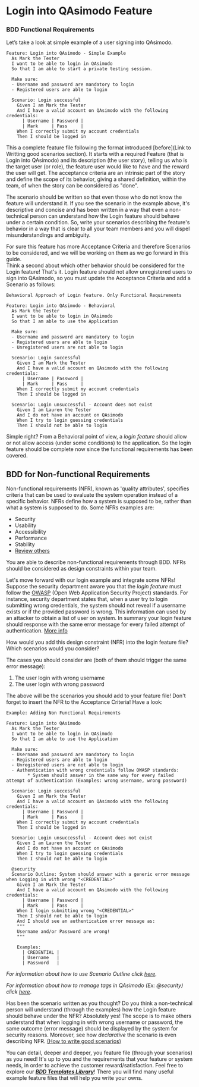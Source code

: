 # Login into QAsimodo Feature

### BDD Functional Requirements
Let’s take a look at simple example of a user signing into QAsimodo.

    Feature: Login into QAsimodo - Simple Example
      As Mark the Tester
      I want to be able to login in QAsimodo
      So that I am able to start a private testing session.
    
      Make sure:
      - Username and password are mandatory to login
      - Registered users are able to login
       
      Scenario: Login successful
        Given I am Mark the Tester  
        And I have a valid account on QAsimodo with the following credentials:  
          | Username | Password |
          | Mark     | Pass     |              
        When I correctly submit my account credentials  
        Then I should be logged in
    
This a complete feature file following the format introduced [before](Link to Writting good scenarios section). It starts with a required Feature (that is Login into QAsimodo) and its description (the user story),
telling us who is the target user (or role), the feature user would like to have and the reward the user will get. The acceptance criteria are an intrinsic part of the story
and define the scope of its behavior, giving a shared definition, within the team, of when the story can be considered as "done".  

The scenario should be written so that even those who do not know the feature will understand it. If you see the scenario in the example above, it's descriptive and concise 
and has been written in a way that even a non-technical person can understand how the Login feature should behave under a certain condition. So, write your
scenarios describing the feature's behavior in a way that is clear to all your team members and you will dispel misunderstandings and ambiguity.

For sure this feature has more Acceptance Criteria and therefore Scenarios to be considered, and we will be working on them as we go forward in this guide.   
Think a second about which other behavior should be considered for the Login feature! That's it. Login feature should not allow unregistered users to sign into QAsimodo,
so you must update the Acceptance Criteria and add a Scenario as follows:

    
    Behavioral Approach of Login feature. Only Functional Requirements
    
    Feature: Login into QAsimodo - Behavioral
      As Mark the Tester
      I want to be able to login in QAsimodo
      So that I am able to use the Application
    
      Make sure:
      - Username and password are mandatory to login
      - Registered users are able to login
      - Unregistered users are not able to login
    
      Scenario: Login successful
        Given I am Mark the Tester
        And I have a valid account on QAsimodo with the following credentials:
          | Username | Password |
          | Mark     | Pass     |
        When I correctly submit my account credentials
        Then I should be logged in
    
      Scenario: Login unsuccessful - Account does not exist
        Given I am Lauren the Tester
        And I do not have an account on QAsimodo
        When I try to login guessing credentials
        Then I should not be able to login

Simple right? From a Behavioral point of view, a _login feature_ should allow or not allow access (under some conditions) to the application. So 
the login feature should be complete now since the functional requirements has been covered.

## BDD for Non-functional Requirements
Non-functional requirements (NFR), known as 'quality attributes', specifies criteria that can be used to evaluate the system operation instead of a 
specific behavior. NFRs define how a system is supposed to be, rather than what a system is supposed to do. Some NFRs examples are:  
* Security
* Usability
* Accessibility
* Performance
* Stability
* [Review others](https://www.altexsoft.com/blog/business/functional-and-non-functional-requirements-specification-and-types/)
     
You are able to describe non-functional requirements through BDD. NFRs should be considered as design constraints within your team.  

Let's move forward with our login example and integrate some NFRs!
Suppose the security department aware you that the _login feature_ must follow the [OWASP](https://www.owasp.org/index.php/Main_Page) (Open Web Application Security Project) standards.
For instance, security department states that, when a user try to login submitting wrong credentials, the system should not reveal if a username exists
or if the provided password is wrong. This information can used by an attacker to obtain a list of user on system. In summary your login feature should response with the same error message
for every failed attempt of authentication. [More info](https://www.owasp.org/index.php/Testing_for_Account_Enumeration_and_Guessable_User_Account_(OTG-IDENT-004)) 

How would you add this design constraint (NFR) into the login feature file? Which scenarios would you consider?

The cases you should consider are (both of them should trigger the same error message): 
1. The user login with wrong username
2. The user login with wrong password  

The above will be the scenarios you should add to your feature file! Don't forget to insert the NFR to the Acceptance Criteria! Have a look:

    Example: Adding Non Functional Requirements
    
    Feature: Login into QAsimodo
      As Mark the Tester
      I want to be able to login in QAsimodo
      So that I am able to use the Application
    
      Make sure:
      - Username and password are mandatory to login
      - Registered users are able to login
      - Unregistered users are not able to login
      - Authentication with wrong credentials follow OWASP standards: 
            * System should answer in the same way for every failed attempt of authentication (Examples: wrong username, wrong password)
    
      Scenario: Login successful
        Given I am Mark the Tester
        And I have a valid account on QAsimodo with the following credentials:
          | Username | Password |
          | Mark     | Pass     |
        When I correctly submit my account credentials
        Then I should be logged in
    
      Scenario: Login unsuccessful - Account does not exist
        Given I am Lauren the Tester
        And I do not have an account on QAsimodo
        When I try to login guessing credentials
        Then I should not be able to login
    
      @security
      Scenario Outline: System should answer with a generic error message when Logging in with wrong "<CREDENTIAL>"
        Given I am Mark the Tester
        And I have a valid account on QAsimodo with the following credentials:
          | Username | Password |
          | Mark     | Pass     |
        When I login submitting wrong "<CREDENTIAL>"
        Then I should not be able to login
        And I should see an authentication error message as:
        """
        Username and/or Password are wrong!
        """
    
        Examples:
          | CREDENTIAL |
          | Username   |
          | Password   |  

_For information about how to use Scenario Outline click [here](tbd)._
   
_For information about how to manage tags in QAsimodo (Ex: @security) click [here](tbd)_.

Has been the scenario written as you thought? Do you think a non-technical person will understand (through the examples) how the Login feature should behave under the NFR? 
Absolutely yes! The scope is to make others understand that when logging in with wrong username or password, the same outcome (error message) should 
be displayed by the system for security reasons. Moreover, see how _declarative_ the scenario is even describing NFR. [(How to write good scenarios)](TBD)

You can detail, deeper and deeper, you feature file (through your scenarios) as you need! It's up to you and the requirements that your feature or
system needs, in order to achieve the customer reward/satisfaction. Feel free to explore our [**_BDD Templates Library_**](tbd)! There you will find
many useful example feature files that will help you write your owns.










          




























